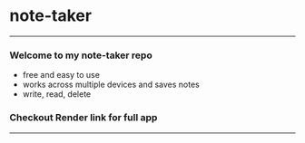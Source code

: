 # note-taker

---

### Welcome to my note-taker repo

- free and easy to use
- works across multiple devices and saves notes
- write, read, delete

### Checkout Render link for full app

---